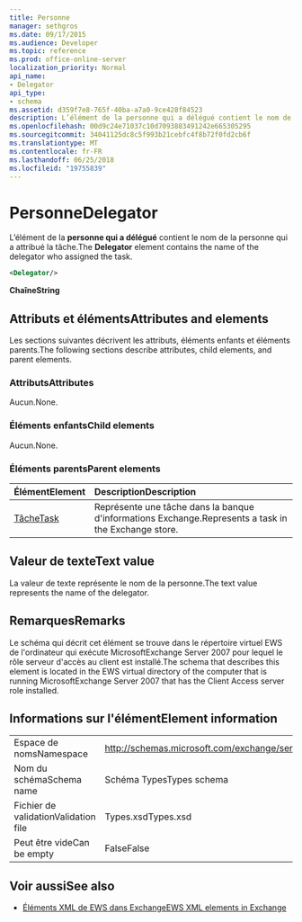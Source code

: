 ```yaml
---
title: Personne
manager: sethgros
ms.date: 09/17/2015
ms.audience: Developer
ms.topic: reference
ms.prod: office-online-server
localization_priority: Normal
api_name:
- Delegator
api_type:
- schema
ms.assetid: d359f7e8-765f-40ba-a7a0-9ce428f84523
description: L’élément de la personne qui a délégué contient le nom de la personne qui a attribué la tâche.
ms.openlocfilehash: 00d9c24e71037c10d7093883491242e665305295
ms.sourcegitcommit: 34041125dc8c5f993b21cebfc4f8b72f0fd2cb6f
ms.translationtype: MT
ms.contentlocale: fr-FR
ms.lasthandoff: 06/25/2018
ms.locfileid: "19755839"
---
```

# <a name="delegator"></a><span data-ttu-id="64910-103">Personne</span><span class="sxs-lookup"><span data-stu-id="64910-103">Delegator</span></span>

<span data-ttu-id="64910-104">L’élément de la **personne qui a délégué** contient le nom de la personne qui a attribué la tâche.</span><span class="sxs-lookup"><span data-stu-id="64910-104">The **Delegator** element contains the name of the delegator who assigned the task.</span></span> 
  
```xml
<Delegator/>
```

<span data-ttu-id="64910-105">**Chaîne**</span><span class="sxs-lookup"><span data-stu-id="64910-105">**String**</span></span>

## <a name="attributes-and-elements"></a><span data-ttu-id="64910-106">Attributs et éléments</span><span class="sxs-lookup"><span data-stu-id="64910-106">Attributes and elements</span></span>

<span data-ttu-id="64910-107">Les sections suivantes décrivent les attributs, éléments enfants et éléments parents.</span><span class="sxs-lookup"><span data-stu-id="64910-107">The following sections describe attributes, child elements, and parent elements.</span></span>
  
### <a name="attributes"></a><span data-ttu-id="64910-108">Attributs</span><span class="sxs-lookup"><span data-stu-id="64910-108">Attributes</span></span>

<span data-ttu-id="64910-109">Aucun.</span><span class="sxs-lookup"><span data-stu-id="64910-109">None.</span></span>
  
### <a name="child-elements"></a><span data-ttu-id="64910-110">Éléments enfants</span><span class="sxs-lookup"><span data-stu-id="64910-110">Child elements</span></span>

<span data-ttu-id="64910-111">Aucun.</span><span class="sxs-lookup"><span data-stu-id="64910-111">None.</span></span>
  
### <a name="parent-elements"></a><span data-ttu-id="64910-112">Éléments parents</span><span class="sxs-lookup"><span data-stu-id="64910-112">Parent elements</span></span>

|<span data-ttu-id="64910-113">**Élément**</span><span class="sxs-lookup"><span data-stu-id="64910-113">**Element**</span></span>|<span data-ttu-id="64910-114">**Description**</span><span class="sxs-lookup"><span data-stu-id="64910-114">**Description**</span></span>|
|:-----|:-----|
|[<span data-ttu-id="64910-115">Tâche</span><span class="sxs-lookup"><span data-stu-id="64910-115">Task</span></span>](task.md) <br/> |<span data-ttu-id="64910-116">Représente une tâche dans la banque d'informations Exchange.</span><span class="sxs-lookup"><span data-stu-id="64910-116">Represents a task in the Exchange store.</span></span>  <br/> |
   
## <a name="text-value"></a><span data-ttu-id="64910-117">Valeur de texte</span><span class="sxs-lookup"><span data-stu-id="64910-117">Text value</span></span>

<span data-ttu-id="64910-118">La valeur de texte représente le nom de la personne.</span><span class="sxs-lookup"><span data-stu-id="64910-118">The text value represents the name of the delegator.</span></span>
  
## <a name="remarks"></a><span data-ttu-id="64910-119">Remarques</span><span class="sxs-lookup"><span data-stu-id="64910-119">Remarks</span></span>

<span data-ttu-id="64910-120">Le schéma qui décrit cet élément se trouve dans le répertoire virtuel EWS de l'ordinateur qui exécute MicrosoftExchange Server 2007 pour lequel le rôle serveur d'accès au client est installé.</span><span class="sxs-lookup"><span data-stu-id="64910-120">The schema that describes this element is located in the EWS virtual directory of the computer that is running MicrosoftExchange Server 2007 that has the Client Access server role installed.</span></span>
  
## <a name="element-information"></a><span data-ttu-id="64910-121">Informations sur l'élément</span><span class="sxs-lookup"><span data-stu-id="64910-121">Element information</span></span>

|||
|:-----|:-----|
|<span data-ttu-id="64910-122">Espace de noms</span><span class="sxs-lookup"><span data-stu-id="64910-122">Namespace</span></span>  <br/> |http://schemas.microsoft.com/exchange/services/2006/types  <br/> |
|<span data-ttu-id="64910-123">Nom du schéma</span><span class="sxs-lookup"><span data-stu-id="64910-123">Schema name</span></span>  <br/> |<span data-ttu-id="64910-124">Schéma Types</span><span class="sxs-lookup"><span data-stu-id="64910-124">Types schema</span></span>  <br/> |
|<span data-ttu-id="64910-125">Fichier de validation</span><span class="sxs-lookup"><span data-stu-id="64910-125">Validation file</span></span>  <br/> |<span data-ttu-id="64910-126">Types.xsd</span><span class="sxs-lookup"><span data-stu-id="64910-126">Types.xsd</span></span>  <br/> |
|<span data-ttu-id="64910-127">Peut être vide</span><span class="sxs-lookup"><span data-stu-id="64910-127">Can be empty</span></span>  <br/> |<span data-ttu-id="64910-128">False</span><span class="sxs-lookup"><span data-stu-id="64910-128">False</span></span>  <br/> |
   
## <a name="see-also"></a><span data-ttu-id="64910-129">Voir aussi</span><span class="sxs-lookup"><span data-stu-id="64910-129">See also</span></span>

- [<span data-ttu-id="64910-130">Éléments XML de EWS dans Exchange</span><span class="sxs-lookup"><span data-stu-id="64910-130">EWS XML elements in Exchange</span></span>](ews-xml-elements-in-exchange.md)

